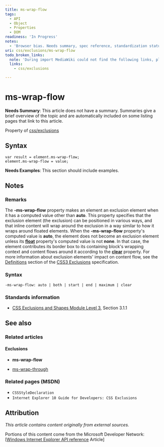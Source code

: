 ```yaml
---
title: ms-wrap-flow
tags:
  - API
  - Object
  - Properties
  - DOM
readiness: 'In Progress'
notes:
  - 'Browser bias. Needs summary, spec reference, standardization status'
uri: css/exclusions/ms-wrap-flow
todo_broken_links:
  note: 'During import MediaWiki could not find the following links, please fix and adjust this list.'
  links:
    - css/exclusions

---
```

# ms-wrap-flow

**Needs Summary**: This article does not have a summary. Summaries give a brief overview of the topic and are automatically included on some listing pages that link to this article.

<span data-meta="applies_to" data-type="key">Property of <span data-type="value">[css/exclusions](/w/index.php?title=css/exclusions&action=edit&redlink=1)</span></span>

## Syntax

``` {.js}
var result = element.ms-wrap-flow;
element.ms-wrap-flow = value;
```

**Needs Examples**: This section should include examples.

## Notes

### Remarks

The **-ms-wrap-flow** property makes an element an exclusion element when it has a computed value other than **auto**. This property specifies that the exclusion element (the exclusion) can be positioned in various ways, and that inline content will wrap around the exclusion in a way similar to how it wraps around floated elements. When the **-ms-wrap-flow** property's computed value is **auto**, the element does not become an exclusion element unless its [**float**](/css/properties/float) property's computed value is not **none**. In that case, the element contributes its border box to its containing block's wrapping context and content flows around it according to the [**clear**](/css/properties/clear) property. For more information about exclusion elements' impact on content flow, see the [Definitions](http://go.microsoft.com/fwlink/p/?LinkId=234931) section of the [CSS3 Exclusions](http://go.microsoft.com/fwlink/p/?LinkId=234148) specification.

### Syntax

`-ms-wrap-flow: auto | both | start | end | maximum | clear`

### Standards information

-   [CSS Exclusions and Shapes Module Level 3](http://go.microsoft.com/fwlink/p/?linkId=234148), Section 3.1.1

## See also

### Related articles

#### Exclusions

-   **ms-wrap-flow**

-   [ms-wrap-through](/css/exclusions/ms-wrap-through)

### Related pages (MSDN)

-   `CSSStyleDeclaration`
-   `Internet Explorer 10 Guide for Developers: CSS Exclusions`

## Attribution

*This article contains content originally from external sources.*

Portions of this content come from the Microsoft Developer Network: [[Windows Internet Explorer API reference](http://msdn.microsoft.com/en-us/library/ie/hh828809%28v=vs.85%29.aspx) Article]

